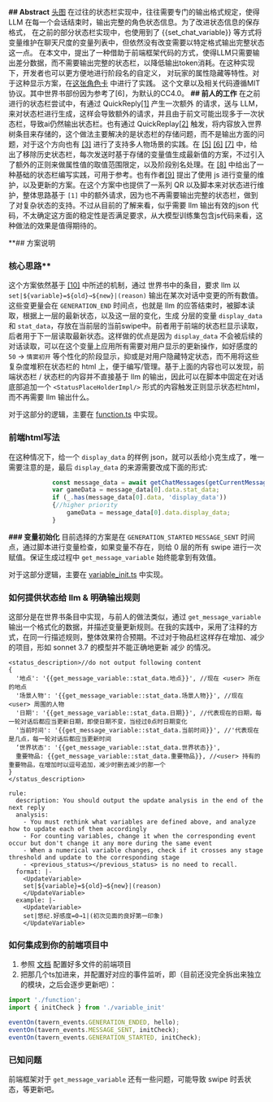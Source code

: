 **## Abstract**
[头图](https://gitgud.io/MagicalAstrogy/yukisecret/-/raw/master/artifacts/00005-396695889.png?ref_type=heads&inline=false) 在过往的状态栏实现中，往往需要专门的输出格式规定，使得 LLM 在每一个会话结束时，输出完整的角色状态信息。为了改进状态信息的保存格式，
在之前的部分状态栏实现中，也使用到了 {{set_chat_variable}} 等方式将变量维护在聊天尺度的变量列表中，但依然没有改变需要以特定格式输出完整状态这一点。
在本文中，提出了一种借助于前端框架代码的方式，使得LLM只需要输出差分数据，而不需要输出完整的状态栏，以降低输出token消耗。在这种实现下，开发者也可以更方便地进行阶段名的自定义，
对玩家的属性隐藏等特性。对于这种显示方案，在[这张角色卡](https://discord.com/channels/1291925535324110879/1345643664701001808) 中进行了实践。
这个文章以及相关代码遵循MIT协议。其中世界书部份因为参考了[6]，为默认的CC4.0。
**## 前人的工作**
在之前进行的状态栏尝试中，有通过 QuickReply[[1]](https://discord.com/channels/1134557553011998840/1290919613516873775/1290919613516873775) 产生一次额外 的请求，送与 LLM，来对状态栏进行生成，这样会导致额外的请求，并且由于前文可能出现多于一次状态栏，导致ai仍然输出状态栏。也有通过 QuickReplay[[2]](https://discord.com/channels/1134557553011998840/1243994303101931591/1243994303101931591)
触发，将内容放入世界树条目来存储的，这个做法主要解决的是状态栏的存储问题，而不是输出方面的问题，对于这个方向也有 [[3]](https://discord.com/channels/1134557553011998840/1322458153622835220)
进行了支持多人物场景的实践。在 [[5]](https://discord.com/channels/1134557553011998840/1326304207464169482) [[6]](https://discord.com/channels/1134557553011998840/1312448971054252092) [[7]](https://discord.com/channels/1134557553011998840/1326304207464169482) 中，给出了移除历史状态栏，每次发送时基于存储的变量值生成最新值的方案，不过引入了额外的正则来做属性值的取值范围限定，以及阶段别名处理。在 [[8]](https://discord.com/channels/1134557553011998840/1310996336903979008) 中给出了一种基础的状态栏编写实践，可用于参考。也有作者[[9]](https://discord.com/channels/1291925535324110879/1347055731760824340) 提出了使用 js 进行变量的维护，以及更新的方案。在这个方案中也提供了一系列 QR 以及脚本来对状态进行维护，整体思路基于 `[1]` 中的额外请求，因为也不再需要输出完整的状态栏，做到了对复杂状态的支持。不过从目前的了解来看，似乎需要 llm 输出有效的json 代码，不太确定这方面的稳定性是否满足要求，从大模型训练集包含js代码来看，这种做法的效果是值得期待的。

**## 方案说明
### 核心思路**
这个方案依然基于 [[10]](https://sillytavern-stage-girls-dog.readthedocs.io/tool_and_experience/variable_in_lorebook_without_qr/) 中所述的机制，通过 世界书中的条目，要求 llm 以 `set|${variable}=${old}→${new}|(reason)` 输出在某次对话中变更的所有数值。这些变更量会在 `GENERATION_END` 时间点，也就是 llm 的应答结束时，被脚本读取，根据上一层的最新状态，以及这一层的变化，生成 分层的变量 `display_data` 和 `stat_data`，存放在当前层的当前swipe中。前者用于前端的状态栏显示读取，后者用于下一层读取最新状态。这样做的优点是因为 `display_data` 不会被后续的对话读取，可以在这个变量上应用所有需要对用户显示的更新操作，如好感度的 `50` -> `情窦初开` 等个性化的阶段显示，抑或是对用户隐藏特定状态，而不用将这些复杂度堆积在状态栏的 html 上，便于编写/管理。基于上面的内容也可以发现，前端状态栏 / 状态栏的内容并不直接基于 llm 的输出，因此可以在脚本中固定在对话底部追加一个 `<StatusPlaceHolderImpl/>` 形式的内容触发正则显示状态栏html，而不再需要 llm 输出什么。

对于这部分的逻辑，主要在 [function.ts](https://gitgud.io/MagicalAstrogy/yukisecret/-/blob/master/mods/src/function.ts?ref_type=heads) 中实现。
### 前端html写法
在这种情况下，给一个 `display_data` 的样例 json，就可以丢给小克生成了，唯一需要注意的是，最后 `display_data` 的来源需要改成下面的形式:
```javascript
            const message_data = await getChatMessages(getCurrentMessageId());
            var gameData = message_data[0].data.stat_data;
            if (_.has(message_data[0].data, 'display_data'))
            {//higher priority
                gameData = message_data[0].data.display_data;
            }
```

**### 变量初始化**
目前选择的方案是在 `GENERATION_STARTED` `MESSAGE_SENT` 时间点，通过脚本进行变量检查，如果变量不存在，则给 0 层的所有 swipe 进行一次赋值。保证生成过程中 `get_message_variable` 始终能拿到有效值。

对于这部分逻辑，主要在 [variable_init.ts](https://gitgud.io/MagicalAstrogy/yukisecret/-/blob/466fc091889f84ee3dddadfee15a2a15abffbe3d/mods/src/variable_init.ts) 中实现。

### 如何提供状态给 llm & 明确输出规则
这部分是在世界书条目中实现，与前人的做法类似，通过 `get_message_variable` 输出一个格式化的数据，并描述变量更新规则。在我的实践中，采用了注释的方式，在同一行描述规则，整体效果符合预期。不过对于物品栏这样存在增加、减少的项目，形如 sonnet 3.7 的模型并不能正确地更新 减少 的情况。
``` json5
<status_description>//do not output following content
{
  '地点': '{{get_message_variable::stat_data.地点}}', //现在 <user> 所在的地点
  '场景人物': '{{get_message_variable::stat_data.场景人物}}', //现在 <user> 周围的人物
  '日期': '{{get_message_variable::stat_data.日期}}', //代表现在的日期，每一轮对话后都应当更新日期，即使日期不变，当经过0点时日期变化
  '当前时间': '{{get_message_variable::stat_data.当前时间}}', //'代表现在是几点，每一轮对话后都应当更新时间
  ‘世界状态': '{{get_message_variable::stat_data.世界状态}}',
  重要物品: {{get_message_variable::stat_data.重要物品}}, //<user> 持有的重要物品，在增加时以逗号追加，减少时删去减少的那一个
}
</status_description>

rule:
  description: You should output the update analysis in the end of the next reply
  analysis:
    - You must rethink what variables are defined above, and analyze how to update each of them accordingly
    - For counting variables, change it when the corresponding event occur but don't change it any more during the same event
    - When a numerical variable changes, check if it crosses any stage threshold and update to the corresponding stage
    - <previous_status></previous_status> is no need to recall.
  format: |-
    <UpdateVariable>
    set|${variable}=${old}→${new}|(reason)
    </UpdateVariable>
  example: |-
    <UpdateVariable>
    set|悠纪.好感度=0→1|(初次见面的良好第一印象)
    </UpdateVariable>

```

### 如何集成到你的前端项目中

1. 参照 [文档](https://sillytavern-stage-girls-dog.readthedocs.io/tool_and_experience/js_slash_runner/user/advanced/#webpack) 配置好多文件的前端项目
2. 把那几个ts加进来，并配置好对应的事件监听，即（目前还没完全拆出来独立的模块，之后会逐步更新吧）：
```typescript
import './function';
import { initCheck } from './variable_init'

eventOn(tavern_events.GENERATION_ENDED, hello);
eventOn(tavern_events.MESSAGE_SENT, initCheck);
eventOn(tavern_events.GENERATION_STARTED, initCheck);
```

### 已知问题
前端框架对于 `get_message_variable` 还有一些问题，可能导致 swipe 时丢状态，等更新吧。
